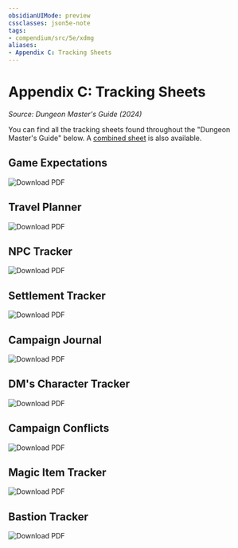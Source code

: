 ```yaml
---
obsidianUIMode: preview
cssclasses: json5e-note
tags:
- compendium/src/5e/xdmg
aliases:
- Appendix C: Tracking Sheets
---
```

# Appendix C: Tracking Sheets
*Source: Dungeon Master's Guide (2024)* 

You can find all the tracking sheets found throughout the "Dungeon Master's Guide" below. A [combined sheet](https://raw.githubusercontent.com/5etools-mirror-3/5etools-img/main/pdf/XDMG/combined-tracking-sheets.pdf) is also available.

## Game Expectations

![Download PDF](/3-Mechanics/CLI/books/dungeon-masters-guide-2024/img/240-13-001-game-expectations-sheet.webp#center)

## Travel Planner

![Download PDF](/3-Mechanics/CLI/books/dungeon-masters-guide-2024/img/241-13-002-travel-planner-sheet.webp#center)

## NPC Tracker

![Download PDF](/3-Mechanics/CLI/books/dungeon-masters-guide-2024/img/242-13-003-npc-tracker-sheet.webp#center)

## Settlement Tracker

![Download PDF](/3-Mechanics/CLI/books/dungeon-masters-guide-2024/img/243-13-004-settlement-tracker-sheet.webp#center)

## Campaign Journal

![Download PDF](/3-Mechanics/CLI/books/dungeon-masters-guide-2024/img/244-13-005-campaign-journal-sheet.webp#center)

## DM's Character Tracker

![Download PDF](/3-Mechanics/CLI/books/dungeon-masters-guide-2024/img/245-13-006-dms-character-tracker-sheet.webp#center)

## Campaign Conflicts

![Download PDF](/3-Mechanics/CLI/books/dungeon-masters-guide-2024/img/246-13-007-campaign-conflicts-sheet.webp#center)

## Magic Item Tracker

![Download PDF](/3-Mechanics/CLI/books/dungeon-masters-guide-2024/img/247-13-008-magic-item-tracker-sheet.webp#center)

## Bastion Tracker

![Download PDF](/3-Mechanics/CLI/books/dungeon-masters-guide-2024/img/248-13-009-bastion-tracker-sheet.webp#center)